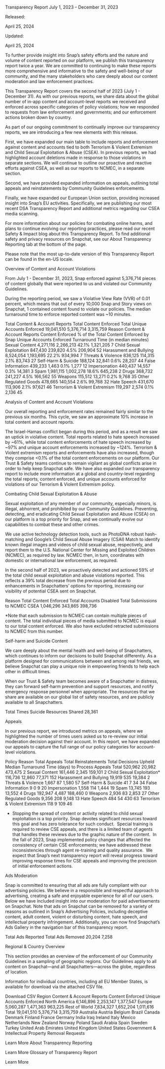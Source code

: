 Transparency Report
July 1, 2023 – December 31, 2023

Released:

April 25, 2024

Updated:

April 25, 2024

To further provide insight into Snap’s safety efforts and the nature and volume of content reported on our platform, we publish this transparency report twice a year. We are committed to continuing to make these reports more comprehensive and informative to the safety and well-being of our community, and the many stakeholders who care deeply about our content moderation and law enforcement practices. 

This Transparency Report covers the second half of 2023 (July 1 - December 31). As with our previous reports, we share data about the global number of in-app content and account-level reports we received and enforced across specific categories of policy violations; how we responded to requests from law enforcement and governments; and our enforcement actions broken down by country.

As part of our ongoing commitment to continually improve our transparency reports, we are introducing a few new elements with this release. 

First, we have expanded our main table to include reports and enforcement against content and accounts tied to both Terrorism & Violent Extremism and Child Sexual Exploitation & Abuse (CSEA). In previous reports, we had highlighted account deletions made in response to those violations in separate sections. We will continue to outline our proactive and reactive efforts against CSEA, as well as our reports to NCMEC, in a separate section. 

Second, we have provided expanded information on appeals, outlining total appeals and reinstatements by Community Guidelines enforcements. 

Finally, we have expanded our European Union section, providing increased insight into Snap’s EU activities. Specifically, we are publishing our most recent DSA Transparency Report and additional metrics regarding our CSEA media scanning.

For more information about our policies for combating online harms, and plans to continue evolving our reporting practices, please read our recent Safety & Impact blog about this Transparency Report. To find additional safety and privacy resources on Snapchat, see our About Transparency Reporting tab at the bottom of the page.


Please note that the most up-to-date version of this Transparency Report can be found in the en-US locale.

Overview of Content and Account Violations

From July 1 - December 31, 2023, Snap enforced against 5,376,714 pieces of content globally that were reported to us and violated our Community Guidelines.

During the reporting period, we saw a Violative View Rate (VVR) of 0.01 percent, which means that out of every 10,000 Snap and Story views on Snapchat, 1 contained content found to violate our policies. The median turnaround time to enforce reported content was ~10 minutes.

Total Content & Account Reports	Total Content Enforced	Total Unique Accounts Enforced
19,041,510	5,376,714	3,315,759
Reason	Content & Account Reports	Content Enforced	% of the Total Content Enforced by Snap	Unique Accounts Enforced	Turnaround Time (in median minutes)
Sexual Content	4,271,116	2,266,213	42.1%	1,321,205	7
Child Sexual Exploitation	847,430	239,820	4.5%	206,904	52
Harassment and Bullying	8,524,054	1,193,695	22.2%	934,994	7
Threats & Violence	836,125	114,315	2.1%	83,743	27
Self-Harm & Suicide	188,124	32,841	0.6%	28,207	44
False Information	439,233	1,463	0.1%	1,277	12
Impersonation	440,437	14,557	0.3%	14,381	3
Spam	1,981,115	1,002,278	18.6%	645,238	2
Drugs	368,732	241,227	4.5%	166,562	55
Weapons	115,512	13,271	0.2%	9,768	35
Other Regulated Goods	478,665	140,554	2.6%	99,768	32
Hate Speech	431,670	113,906	2.1%	97,621	46
Terrorism & Violent Extremism	119,297	2,574	0.1%	2,136	45

Analysis of Content and Account Violations

Our overall reporting and enforcement rates remained fairly similar to the previous six months. This cycle, we saw an approximate 10% increase in total content and account reports.

The Israel-Hamas conflict began during this period, and as a result we saw an uptick in violative content. Total reports related to hate speech increased by ~61%, while total content enforcements of hate speech increased by ~97% and unique account enforcements increased by ~124%. Terrorism & Violent extremism reports and enforcements have also increased, though they comprise <0.1% of the total content enforcements on our platform. Our Trust & Safety teams continue to remain vigilant as global conflicts arise in order to help keep Snapchat safe. We have also expanded our transparency report to include more information at a global and country-level regarding the total reports, content enforced, and unique accounts enforced for violations of our Terrorism & Violent Extremism policy. 

Combating Child Sexual Exploitation & Abuse

Sexual exploitation of any member of our community, especially minors, is illegal, abhorrent, and prohibited by our Community Guidelines. Preventing, detecting, and eradicating Child Sexual Exploitation and Abuse (CSEA) on our platform is a top priority for Snap, and we continually evolve our capabilities to combat these and other crimes.

We use active technology detection tools, such as PhotoDNA robust hash-matching and Google’s Child Sexual Abuse Imagery (CSAI) Match to identify known illegal images and videos of child sexual abuse, respectively, and report them to the U.S. National Center for Missing and Exploited Children (NCMEC), as required by law. NCMEC then, in turn, coordinates with domestic or international law enforcement, as required.

In the second half of 2023, we proactively detected and actioned 59% of the total child sexual exploitation and abuse violations reported. This reflects a 39% total decrease from the previous period due to enhancements in Snapchatters’ options for reporting, increasing our visibility of potential CSEA sent on Snapchat. 

Reason	Total Content Enforced	Total Accounts Disabled	Total Submissions to NCMEC
CSEA	1,046,296	343,865	398,736

*Note that each submission to NCMEC can contain multiple pieces of content. The total individual pieces of media submitted to NCMEC is equal to our total content enforced. We also have excluded retracted submissions to NCMEC from this number.

Self-harm and Suicide Content

We care deeply about the mental health and well-being of Snapchatters, which continues to inform our decisions to build Snapchat differently. As a platform designed for communications between and among real friends, we believe Snapchat can play a unique role in empowering friends to help each other in difficult times.

When our Trust & Safety team becomes aware of a Snapchatter in distress, they can forward self-harm prevention and support resources, and notify emergency response personnel when appropriate. The resources that we share are available on our global list of safety resources, and are publicly available to all Snapchatters.

Total Times Suicide Resources Shared
28,361

Appeals

In our previous report, we introduced metrics on appeals, where we highlighted the number of times users asked us to re-review our initial moderation decision against their account. In this report, we have expanded our appeals to capture the full range of our policy categories for account-level violations.

Policy Reason	Total Appeals	Total Reinstatements	Total Decisions Upheld	Median Turnaround Time (days) to Process Appeals
Total	520,962	20,982	473,475	2
Sexual Content	161,446	2,345	159,101	2
Child Sexual Exploitation*	116,736	12,860	77,371	152
Harassment and Bullying	19,919	535	19,384	2
Threats & Violence	1,667	87	1,580	57
Self-Harm & Suicide	41	7	34	34
False Information	9	0	9	20
Impersonation	1,558	114	1,444	19
Spam	13,745	193	13,552	4
Drugs	192,947	4,487	188,460	0
Weapons	2,936	83	2,853	27
Other Regulated Goods	9,356	208	9,148	13
Hate Speech	484	54	430	63
Terrorism & Violent Extremism	118	9	109	46

* Stopping the spread of content or activity related to child sexual exploitation is a top priority. Snap devotes significant resources toward this goal and has zero tolerance for such conduct.  Special training is required to review CSE appeals, and there is a limited team of agents that handles these reviews due to the graphic nature of the content.  In the fall of 2023, Snap implemented policy changes that affected the consistency of certain CSE enforcements; we have addressed these inconsistencies through agent re-training and quality assurance.  We expect that Snap’s next transparency report will reveal progress toward improving response times for CSE appeals and improving the precision of initial enforcement actions.

Ads Moderation

Snap is committed to ensuring that all ads are fully compliant with our advertising policies. We believe in a responsible and respectful approach to advertising, creating a safe and enjoyable experience for all of our users. Below we have included insight into our moderation for paid advertisements on Snapchat. Note that ads on Snapchat can be removed for a variety of reasons as outlined in Snap’s Advertising Policies, including deceptive content, adult content, violent or disturbing content, hate speech, and intellectual property infringement. Additionally, you can now find Snapchat’s Ads Gallery in the navigation bar of this transparency report.

Total Ads Reported	Total Ads Removed
20,204	7,258

Regional & Country Overview

This section provides an overview of the enforcement of our Community Guidelines in a sampling of geographic regions. Our Guidelines apply to all content on Snapchat—and all Snapchatters—across the globe, regardless of location.

Information for individual countries, including all EU Member States, is available for download via the attached CSV file.

Download CSV
Region	Content & Account Reports	Content Enforced	Unique Accounts Enforced
North America	6,146,896	2,253,147	1,377,547
Europe	5,060,287	1,471,363	963,225
Rest of World	7,834,327	1,652,204	1,011,616
Total	19,041,510	5,376,714	3,315,759
Australia
Austria
Belgium
Brazil
Canada
Denmark
Finland
France
Germany
India
Iraq
Ireland
Italy
Mexico
Netherlands
New Zealand
Norway
Poland
Saudi Arabia
Spain
Sweden
Turkey
United Arab Emirates
United Kingdom
United States
Government & Intellectual Property Removal Requests

Learn More
About Transparency Reporting

Learn More
Glossary of Transparency Report

Learn More